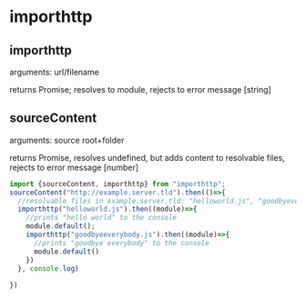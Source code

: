 # importhttp

## importhttp

arguments: url/filename

returns Promise; resolves to module, rejects to error message [string]

## sourceContent

arguments: source root+folder

returns Promise, resolves undefined, but adds content to resolvable files, rejects to error message [number]

```javascript
import {sourceContent, importhttp} from "importhttp";
sourceContent("http://example.server.tld").then(()=>{
  //resolvable files in example.server.tld: "helloworld.js", "goodbyeverybody.js"
  importhttp("helloworld.js").then((module)=>{
    //prints "hello world" to the console
    module.default();
    importhttp("goodbyeeverybody.js").then((module)=>{
      //prints "goodbye everybody" to the console
      module.default()
    })
  }, console.log)
  
})
```
